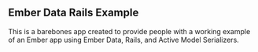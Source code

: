 ## Ember Data Rails Example

This is a barebones app created to provide people with a working example of an Ember app using Ember Data, Rails, and Active Model Serializers. 
